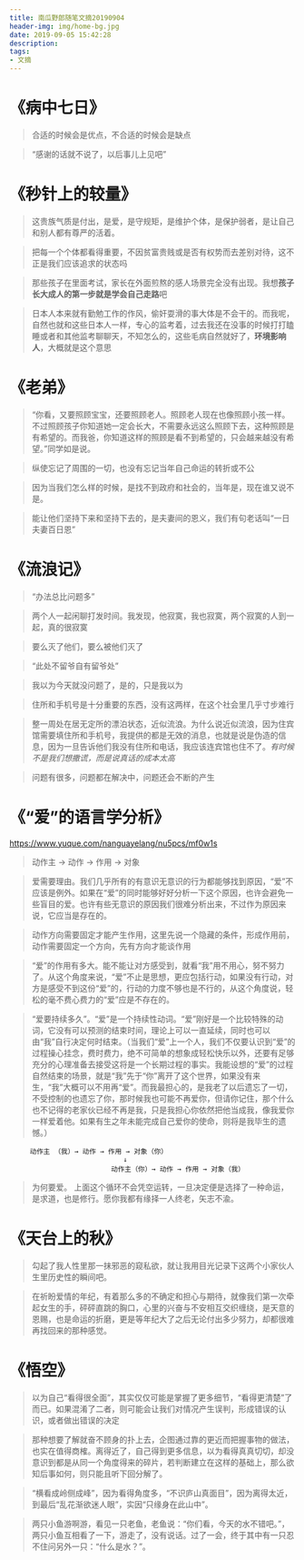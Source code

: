 ```yaml
---
title: 南瓜野郎随笔文摘20190904
header-img: img/home-bg.jpg
date: 2019-09-05 15:42:28
description:
tags:
- 文摘
---
```

# 《病中七日》
> 合适的时候会是优点，不合适的时候会是缺点

> “感谢的话就不说了，以后事儿上见吧”

# 《秒针上的较量》
> 这贵族气质是付出，是爱，是守规矩，是维护个体，是保护弱者，是让自己和别人都有尊严的活着。

> 把每一个个体都看得重要，不因贫富贵贱或是否有权势而去差别对待，这不正是我们应该追求的状态吗

> 那些孩子在里面考试，家长在外面煎熬的感人场景完全没有出现。我想**孩子长大成人的第一步就是学会自己走路**吧

> 日本人本来就有勤勉工作的作风，偷奸耍滑的事大体是不会干的。而我呢，自然也就和这些日本人一样，专心的监考着，过去我还在没事的时候打打瞌睡或者和其他监考聊聊天，不知怎么的，这些毛病自然就好了，**环境影响人**，大概就是这个意思

# 《老弟》
> “你看，又要照顾宝宝，还要照顾老人。照顾老人现在也像照顾小孩一样。不过照顾孩子你知道她一定会长大，不需要永远这么照顾下去，这种照顾是有希望的。而我爸，你知道这样的照顾是看不到希望的，只会越来越没有希望。”同学如是说。

> 纵使忘记了周围的一切，也没有忘记当年自己命运的转折或不公

> 因为当我们怎么样的时候，是找不到政府和社会的，当年是，现在谁又说不是。

> 能让他们坚持下来和坚持下去的，是夫妻间的恩义，我们有句老话叫“一日夫妻百日恩”

# 《流浪记》
> “办法总比问题多”

> 两个人一起闲聊打发时间。我发现，他寂寞，我也寂寞，两个寂寞的人到一起，真的很寂寞

> 要么灭了他们，要么被他们灭了

> “此处不留爷自有留爷处”

> 我以为今天就没问题了，是的，只是我以为

> 住所和手机号是十分重要的东西，没有这两样，在这个社会里几乎寸步难行

> 整一周处在居无定所的漂泊状态，近似流浪。为什么说近似流浪，因为住宾馆需要填住所和手机号，我提供的都是无效的消息，也就是说是伪造的信息，因为一旦告诉他们我没有住所和电话，我应该连宾馆也住不了。*有时候不是我们想撒谎，而是说真话的成本太高*

> 问题有很多，问题都在解决中，问题还会不断的产生

# 《“爱”的语言学分析》
https://www.yuque.com/nanguayelang/nu5pcs/mf0w1s
> 动作主 → 动作 → 作用 → 对象

>爱需要理由。我们几乎所有的有意识无意识的行为都能够找到原因，“爱”不应该是例外。如果在“爱”的同时能够好好分析一下这个原因，也许会避免一些盲目的爱。也许有些无意识的原因我们很难分析出来，不过作为原因来说，它应当是存在的。

> 动作方向需要固定才能产生作用，这里先说一个隐藏的条件，形成作用前，动作需要固定一个方向，先有方向才能谈作用

> “爱”的作用有多大。能不能让对方感受到，就看“我”用不用心，努不努力了。从这个角度来说，“爱”不止是思想，更应包括行动，如果没有行动，对方是感受不到这份“爱”的，行动的力度不够也是不行的，从这个角度说，轻松的毫不费心费力的“爱”应是不存在的。

> “爱要持续多久”。“爱”是一个持续性动词。“爱”刚好是一个比较特殊的动词，它没有可以预测的结束时间，理论上可以一直延续，同时也可以由“我”自行决定何时结束。（当我们“爱”上一个人，我们不仅要认识到“爱”的过程操心挂念，费时费力，绝不可简单的想象成轻松快乐以外，还要有足够充分的心理准备去接受这将是一个长期过程的事实。我能设想的“爱”的过程自然结束的场景，就是“我”先于“你”离开了这个世界，如果没有来生，“我”大概可以不用再“爱”。而我最担心的，是我老了以后遗忘了一切，不受控制的也遗忘了你，那时候我也可能不再爱你，但请你记住，那个什么也不记得的老家伙已经不再是我，只是我担心你依然把他当成我，像我爱你一样爱着他。如果有生之年未能完成自己爱你的使命，则将是我毕生的遗憾。）



        
         动作主 （我）→ 动作 → 作用 → 对象（你）
                                ↓
                             动作主（你）→ 动作 → 作用 → 对象（我）
> 为何要爱。 上面这个循环不会凭空运转，一旦决定便是选择了一种命运，是求道，也是修行。愿你我都有缘择一人终老，矢志不渝。 

# 《天台上的秋》
> 勾起了我人性里那一抹邪恶的窥私欲，就让我用目光记录下这两个小家伙人生里历史性的瞬间吧。

> 在祈盼爱情的年纪，有着那么多的不确定和担心与期待，就像我们第一次牵起女生的手，砰砰直跳的胸口，心里的兴奋与不安相互交织缠绕，是天意的恩赐，也是命运的折磨，更是等年纪大了之后无论付出多少努力，却都很难再找回来的那种感觉。

# 《悟空》
> 以为自己“看得很全面”，其实仅仅可能是掌握了更多细节，“看得更清楚”了而已。如果混淆了二者，则可能会让我们对情况产生误判，形成错误的认识，或者做出错误的决定

> 那种想要了解就奋不顾身的扑上去，企图通过靠的更近而把握事物的做法，也实在值得商榷。离得近了，自己得到更多信息，以为看得真真切切，却没意识到都是从同一个角度得来的碎片，若判断建立在这样的基础上，那么欲知后事如何，则只能且听下回分解了。

> “横看成岭侧成峰”，因为看得角度多，“不识庐山真面目”，因为离得太近，到最后“乱花渐欲迷人眼”，实因“只缘身在此山中”。

> 两只小鱼游啊游，看见一只老鱼，老鱼说：“你们看，今天的水不错吧。”，两只小鱼互相看了一下，游走了，没有说话。过了一会，终于其中有一只忍不住问另外一只：“什么是水？”。
